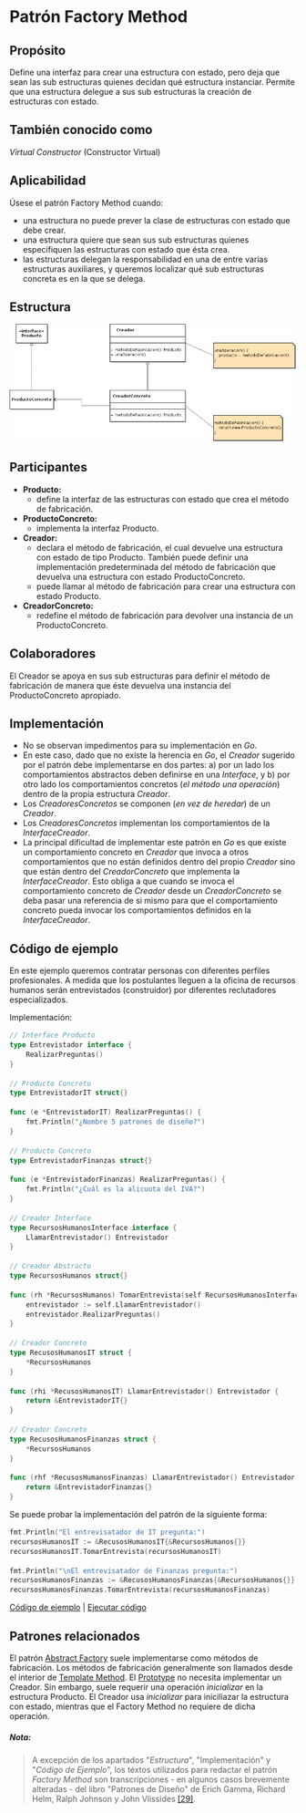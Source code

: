 # Patrón Factory Method

## Propósito

Define una interfaz para crear una estructura con estado, pero deja que sean las sub estructuras quienes decidan qué estructura instanciar. Permite que una estructura delegue a sus sub estructuras la creación de estructuras con estado.

## También conocido como

_Virtual Constructor_ (Constructor Virtual)

## Aplicabilidad

Úsese el patrón Factory Method cuando:
* una estructura no puede prever la clase de estructuras con estado que debe crear.
* una estructura quiere que sean sus sub estructuras quienes especifiquen las estructuras con estado que ésta crea.
* las estructuras delegan la responsabilidad en una de entre varias estructuras auxiliares, y queremos localizar qué sub estructuras concreta es en la que se delega.

## Estructura

![](/assets/uml/factorymethod.png)

## Participantes

* **Producto:**
  * define la interfaz de las estructuras con estado que crea el método de fabricación.
* **ProductoConcreto:**
  * implementa la interfaz Producto.
* **Creador:**
  * declara el método de fabricación, el cual devuelve una estructura con estado de tipo Producto. También puede definir una implementación predeterminada del método de fabricación que devuelva una estructura con estado ProductoConcreto.
  * puede llamar al método de fabricación para crear una estructura con estado Producto.
* **CreadorConcreto:**
  * redefine el método de fabricación para devolver una instancia de un ProductoConcreto.

## Colaboradores

El Creador se apoya en sus sub estructuras para definir el método de fabricación de manera que éste devuelva una instancia del ProductoConcreto apropiado.

## Implementación

- No se observan impedimentos para su implementación en _Go_.
- En este caso, dado que no existe la herencia en _Go_, el _Creador_ sugerido por el patrón debe implementarse en dos partes: a) por un lado los comportamientos abstractos deben definirse en una _Interface_, y b) por otro lado los comportamientos concretos (_el método una operación_) dentro de la propia estructura _Creador_.
- Los _CreadoresConcretos_ se componen (_en vez de heredar_) de un _Creador_.
- Los _CreadoresConcretos_ implementan los comportamientos de la _InterfaceCreador_.
- La principal dificultad de implementar este patrón en _Go_ es que existe un comportamiento concreto en _Creador_ que invoca a otros comportamientos que no están definidos dentro del propio _Creador_ sino que están dentro del _CreadorConcreto_ que implementa la _InterfaceCreador_. Esto obliga a que cuando se invoca el comportamiento concreto de _Creador_ desde un _CreadorConcreto_ se deba pasar una referencia de si mismo para que el comportamiento concreto pueda invocar los comportamientos definidos en la _InterfaceCreador_.

## Código de ejemplo

En este ejemplo queremos contratar personas con diferentes perfiles profesionales. A medida que los postulantes lleguen a la oficina de recursos humanos serán entrevistados (construidor) por diferentes reclutadores especializados.

Implementación:

```go
// Interface Producto
type Entrevistador interface {
    RealizarPreguntas()
}

// Producto Concreto
type EntrevistadorIT struct{}

func (e *EntrevistadorIT) RealizarPreguntas() {
    fmt.Println("¿Nombre 5 patrones de diseño?")
}

// Producto Concreto
type EntrevistadorFinanzas struct{}

func (e *EntrevistadorFinanzas) RealizarPreguntas() {
    fmt.Println("¿Cuál es la alicuota del IVA?")
}

// Creador Interface
type RecursosHumanosInterface interface {
    LlamarEntrevistador() Entrevistador
}

// Creador Abstracto
type RecursosHumanos struct{}

func (rh *RecursosHumanos) TomarEntrevista(self RecursosHumanosInterface) {
    entrevistador := self.LlamarEntrevistador()
    entrevistador.RealizarPreguntas()
}

// Creador Concreto
type RecusosHumanosIT struct {
    *RecursosHumanos
}

func (rhi *RecusosHumanosIT) LlamarEntrevistador() Entrevistador {
    return &EntrevistadorIT{}
}

// Creador Concreto
type RecusosHumanosFinanzas struct {
    *RecursosHumanos
}

func (rhf *RecusosHumanosFinanzas) LlamarEntrevistador() Entrevistador {
    return &EntrevistadorFinanzas{}
}
```

Se puede probar la implementación del patrón de la siguiente forma:

```go
fmt.Println("El entrevisatador de IT pregunta:")
recursosHumanosIT := &RecusosHumanosIT{&RecursosHumanos{}}
recursosHumanosIT.TomarEntrevista(recursosHumanosIT)

fmt.Println("\nEl entrevisatador de Finanzas pregunta:")
recursosHumanosFinanzas := &RecusosHumanosFinanzas{&RecursosHumanos{}}
recursosHumanosFinanzas.TomarEntrevista(recursosHumanosFinanzas)
```

[Código de ejemplo](https://github.com/danielspk/designpatternsingo/tree/master/patrones/creacionales/factorymethod) | [Ejecutar código](https://play.golang.org/p/1szkQi-rVUf)

## Patrones relacionados

El patrón [Abstract Factory](/patrones/creacionales/abstractfactory.md) suele implementarse como métodos de fabricación.
Los métodos de fabricación generalmente son llamados desde el interior de [Template Method](/patrones/comportamiento/templatemethod.md).
El [Prototype](/patrones/creacionales/prototype.md) no necesita implementar un Creador. Sin embargo, suele requerir una operación _inicializar_ en la estructura Producto. El Creador usa _inicializar_ para iniciliazar la estructura con estado, mientras que el Factory Method no requiere de dicha operación.

##### Nota:
> A excepción de los apartados "_Estructura_", "Implementación" y "_Código de Ejemplo_", los téxtos utilizados para redactar el patrón _Factory Method_ son transcripciones - en algunos casos brevemente alteradas - del libro "Patrones de Diseño" de Erich Gamma, Richard Helm, Ralph Johnson y John Vlissides [\[29\]](/recursos.md).
